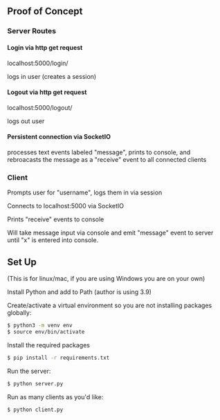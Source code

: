## Proof of Concept

### Server Routes

#### Login via http get request

localhost:5000/login/<username>

logs in user (creates a session)

#### Logout via http get request

localhost:5000/logout/<username>

logs out user

#### Persistent connection via SocketIO

processes text events labeled "message", prints to console, and rebroacasts the message as a "receive" event to all connected clients

### Client

Prompts user for "username", logs them in via session

Connects to localhost:5000 via SocketIO

Prints "receive" events to console

Will take message input via console and emit "message" event to server until "x" is entered into console.

## Set Up

(This is for linux/mac, if you are using Windows you are on your own)

Install Python and add to Path (author is using 3.9)

Create/activate a virtual environment so you are not installing packages globally:

```sh
$ python3 -m venv env
$ source env/bin/activate
```

Install the required packages

```sh
$ pip install -r requirements.txt
```

Run the server:

```sh
$ python server.py
```

Run as many clients as you'd like:

```sh
$ python client.py
```
